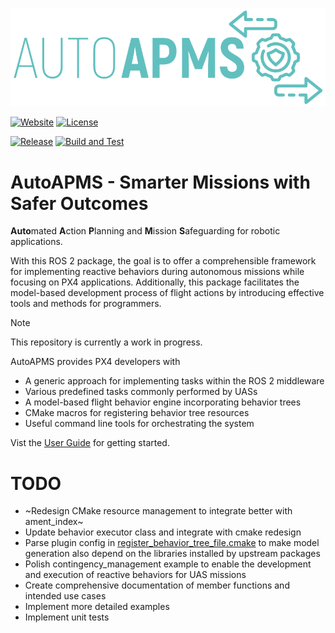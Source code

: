 ![image](https://github.com/robin-mueller/auto-apms-guide/blob/master/public/logo/logo-wo-bg.png)

[![Website](https://img.shields.io/website?url=https://robin-mueller.github.io/auto-apms-guide/)](https://robin-mueller.github.io/auto-apms-guide/)
[![License](https://img.shields.io/github/license/robin-mueller/auto-apms?color=blue)](https://www.apache.org/licenses/LICENSE-2.0)

[![Release](https://img.shields.io/github/v/release/robin-mueller/auto-apms?label=Release)](https://github.com/robin-mueller/auto-apms/releases)
[![Build and Test](https://github.com/robin-mueller/auto-apms/actions/workflows/build-and-test.yml/badge.svg)](https://github.com/robin-mueller/auto-apms/actions/workflows/build-and-test.yml)

# AutoAPMS - Smarter Missions with Safer Outcomes

**Auto**mated **A**ction **P**lanning and **M**ission **S**afeguarding for robotic applications.

With this ROS 2 package, the goal is to offer a comprehensible framework for implementing reactive behaviors during autonomous missions while focusing on PX4 applications. Additionally, this package facilitates the model-based development process of flight actions by introducing effective tools and methods for programmers.

> [!NOTE]
> This repository is currently a work in progress.

AutoAPMS provides PX4 developers with
- A generic approach for implementing tasks within the ROS 2 middleware
- Various predefined tasks commonly performed by UASs
- A model-based flight behavior engine incorporating behavior trees
- CMake macros for registering behavior tree resources
- Useful command line tools for orchestrating the system

Vist the [User Guide](https://robin-mueller.github.io/auto-apms-guide/welcome/) for getting started.

# TODO

- ~Redesign CMake resource management to integrate better with ament_index~
- Update behavior executor class and integrate with cmake redesign
- Parse plugin config in [register_behavior_tree_file.cmake](./src/auto-apms/cmake/register_behavior_tree_file.cmake) to make model generation also depend on the libraries installed by upstream packages
- Polish contingency_management example to enable the development and execution of reactive behaviors for UAS missions
- Create comprehensive documentation of member functions and intended use cases
- Implement more detailed examples
- Implement unit tests
